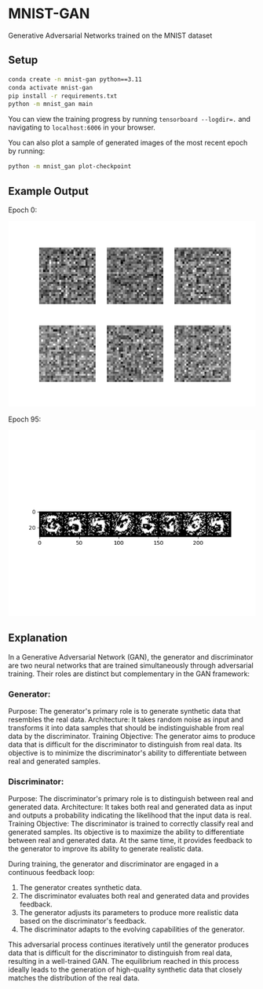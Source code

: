 # MNIST-GAN
 Generative Adversarial Networks trained on the MNIST dataset


## Setup

```bash
conda create -n mnist-gan python==3.11
conda activate mnist-gan
pip install -r requirements.txt
python -m mnist_gan main
```

You can view the training progress by running `tensorboard --logdir=.` and navigating to `localhost:6006` in your browser.

You can also plot a sample of generated images of the most recent epoch by running:

```bash
python -m mnist_gan plot-checkpoint
```

## Example Output

Epoch 0:

![Epoch 0](./images/epoch_0.png)

Epoch 95:

![Epoch 95](./images/epoch_95.png)

## Explanation

In a Generative Adversarial Network (GAN), the generator and discriminator are two neural networks that are trained simultaneously through adversarial training. Their roles are distinct but complementary in the GAN framework:

### Generator:

Purpose: The generator's primary role is to generate synthetic data that resembles the real data.
Architecture: It takes random noise as input and transforms it into data samples that should be indistinguishable from real data by the discriminator.
Training Objective: The generator aims to produce data that is difficult for the discriminator to distinguish from real data. Its objective is to minimize the discriminator's ability to differentiate between real and generated samples.


### Discriminator:

Purpose: The discriminator's primary role is to distinguish between real and generated data.
Architecture: It takes both real and generated data as input and outputs a probability indicating the likelihood that the input data is real.
Training Objective: The discriminator is trained to correctly classify real and generated samples. Its objective is to maximize the ability to differentiate between real and generated data. At the same time, it provides feedback to the generator to improve its ability to generate realistic data.


During training, the generator and discriminator are engaged in a continuous feedback loop:

1. The generator creates synthetic data.
2. The discriminator evaluates both real and generated data and provides feedback.
3. The generator adjusts its parameters to produce more realistic data based on the discriminator's feedback.
4. The discriminator adapts to the evolving capabilities of the generator.

This adversarial process continues iteratively until the generator produces data that is difficult for the discriminator to distinguish from real data, resulting in a well-trained GAN. The equilibrium reached in this process ideally leads to the generation of high-quality synthetic data that closely matches the distribution of the real data.
